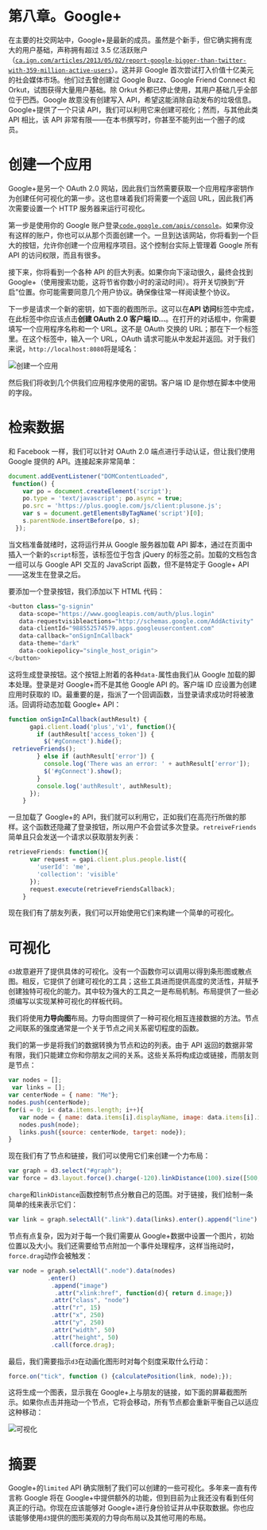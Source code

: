 # 第八章。Google+

在主要的社交网站中，Google+是最新的成员。虽然是个新手，但它确实拥有庞大的用户基础，声称拥有超过 3.5 亿活跃账户（[`ca.ign.com/articles/2013/05/02/report-google-bigger-than-twitter-with-359-million-active-users`](http://ca.ign.com/articles/2013/05/02/report-google-bigger-than-twitter-with-359-million-active-users)）。这并非 Google 首次尝试打入价值十亿美元的社会媒体市场。他们过去曾创建过 Google Buzz、Google Friend Connect 和 Orkut，试图获得大量用户基础。除 Orkut 外都已停止使用，其用户基础几乎全部位于巴西。Google 故意没有创建写入 API，希望这能消除自动发布的垃圾信息。Google+提供了一个只读 API，我们可以利用它来创建可视化；然而，与其他此类 API 相比，该 API 非常有限——在本书撰写时，你甚至不能列出一个圈子的成员。

# 创建一个应用

Google+是另一个 OAuth 2.0 网站，因此我们当然需要获取一个应用程序密钥作为创建任何可视化的第一步。这也意味着我们将需要一个返回 URL，因此我们再次需要设置一个 HTTP 服务器来运行可视化。

第一步是使用你的 Google 账户登录[`code.google.com/apis/console`](https://code.google.com/apis/console)。如果你没有这样的账户，你也可以从那个页面创建一个。一旦到达该网站，你将看到一个巨大的按钮，允许你创建一个应用程序项目。这个控制台实际上管理着 Google 所有 API 的访问权限，而且有很多。

接下来，你将看到一个各种 API 的巨大列表。如果你向下滚动很久，最终会找到 Google+（使用搜索功能，这将节省你数小时的滚动时间）。将开关切换到“开启”位置。你可能需要同意几个用户协议。确保像往常一样阅读整个协议。

下一步是请求一个新的密钥，如下面的截图所示。这可以在**API 访问**标签中完成，在此标签中你应该点击**创建 OAuth 2.0 客户端 ID…**。在打开的对话框中，你需要填写一个应用程序名称和一个 URL。这不是 OAuth 交换的 URL；那在下一个标签里。在这个标签中，输入一个 URL，OAuth 请求可能从中发起并返回。对于我们来说，`http://localhost:8080`将是域名：

![创建一个应用](img/6542OS_08_01.jpg)

然后我们将收到几个供我们应用程序使用的密钥。客户端 ID 是你想在脚本中使用的字段。

# 检索数据

和 Facebook 一样，我们可以针对 OAuth 2.0 端点进行手动认证，但让我们使用 Google 提供的 API。连接起来非常简单：

```js
document.addEventListener("DOMContentLoaded",
 function() {
    var po = document.createElement('script');
    po.type = 'text/javascript'; po.async = true;
    po.src = 'https://plus.google.com/js/client:plusone.js';
    var s = document.getElementsByTagName('script')[0];
    s.parentNode.insertBefore(po, s);
  });
```

当文档准备就绪时，这将运行并从 Google 服务器加载 API 脚本，通过在页面中插入一个新的`script`标签，该标签位于包含 jQuery 的标签之前。加载的文档包含一组可以与 Google API 交互的 JavaScript 函数，但不是特定于 Google+ API——这发生在登录之后。

要添加一个登录按钮，我们添加以下 HTML 代码：

```js
<button class="g-signin"
   data-scope="https://www.googleapis.com/auth/plus.login"
   data-requestvisibleactions="http://schemas.google.com/AddActivity"
   data-clientId="988552574579.apps.googleusercontent.com"
   data-callback="onSignInCallback"
   data-theme="dark"
   data-cookiepolicy="single_host_origin">
</button>
```

这将生成登录按钮。这个按钮上附着的各种`data-`属性由我们从 Google 加载的脚本处理。登录是对 Google+而不是其他 Google API 的。客户端 ID 应设置为创建应用时获取的 ID。最重要的是，指派了一个回调函数，当登录请求成功时将被激活。回调将动态加载 Google+ API：

```js
function onSignInCallback(authResult) {
      gapi.client.load('plus','v1', function(){
        if (authResult['access_token']) {
          $('#gConnect').hide();
 retrieveFriends();
        } else if (authResult['error']) {
          console.log('There was an error: ' + authResult['error']);
          $('#gConnect').show();
        }
        console.log('authResult', authResult);
      });
    }
```

一旦加载了 Google+的 API，我们就可以利用它，正如我们在高亮行所做的那样。这个函数还隐藏了登录按钮，所以用户不会尝试多次登录。`retreiveFriends`简单且只会发送一个请求以获取朋友列表：

```js
retrieveFriends: function(){
      var request = gapi.client.plus.people.list({
        'userId': 'me',
        'collection': 'visible'
      });
      request.execute(retrieveFriendsCallback);
    }
```

现在我们有了朋友列表，我们可以开始使用它们来构建一个简单的可视化。

# 可视化

`d3`故意避开了提供具体的可视化。没有一个函数你可以调用以得到条形图或散点图。相反，它提供了创建可视化的工具；这些工具进而提供高度的灵活性，并赋予创建独特可视化的能力。其中较为强大的工具之一是布局机制。布局提供了一些必须编写以实现某种可视化的样板代码。

我们将使用**力导向图**布局。力导向图提供了一种可视化相互连接数据的方法。节点之间联系的强度通常是一个关于节点之间关系密切程度的函数。

我们的第一步是将我们的数据转换为节点和边的列表。由于 API 返回的数据非常有限，我们只能建立你和你朋友之间的关系。这些关系将构成边或链接，而朋友则是节点：

```js
var nodes = [];
 var links = [];
var centerNode = { name: "Me"};
nodes.push(centerNode);
for(i = 0; i< data.items.length; i++){
   var node = { name: data.items[i].displayName, image: data.items[i].image.url};
   nodes.push(node);
   links.push({source: centerNode, target: node});
}
```

现在我们有了节点和链接，我们可以使用它们来创建一个力布局：

```js
var graph = d3.select("#graph");
var force = d3.layout.force().charge(-120).linkDistance(100).size([500,500]).nodes(nodes).start();
```

`charge`和`linkDistance`函数控制节点分散自己的范围。对于链接，我们绘制一条简单的线来表示它们：

```js
var link = graph.selectAll(".link").data(links).enter().append("line").attr("class", "link");
```

节点有点复杂，因为对于每一个我们需要从 Google+数据中设置一个图片，初始位置以及大小。我们还需要给节点附加一个事件处理程序，这样当拖动时，`force.drag`动作会被触发：

```js
var node = graph.selectAll(".node").data(nodes)
           .enter()
            .append("image")
             .attr("xlink:href", function(d){ return d.image;})
            .attr("class", "node")
            .attr("r", 15)
            .attr("x", 250)
            .attr("y", 250)
            .attr("width", 50)
            .attr("height", 50)
            .call(force.drag);
```

最后，我们需要指示`d3`在动画化图形时对每个刻度采取什么行动：

```js
force.on("tick", function () {calculatePosition(link, node);});
```

这将生成一个图表，显示我在 Google+上与朋友的链接，如下面的屏幕截图所示。如果你点击并拖动一个节点，它将会移动，所有节点都会重新平衡自己以适应这种移动：

![可视化](img/6542OS_08_02.jpg)

# 摘要

Google+的`limited` API 确实限制了我们可以创建的一些可视化。多年来一直有传言称 Google 将在 Google+中提供额外的功能，但到目前为止我还没有看到任何真正的行动。你现在应该能够对 Google+进行身份验证并从中获取数据。你也应该能够使用`d3`提供的图形美观的力导向布局以及其他可用的布局。
